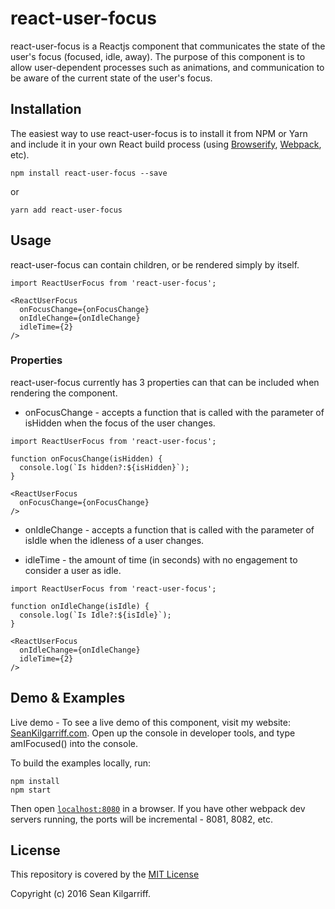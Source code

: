 # react-user-focus

react-user-focus is a Reactjs component that communicates the state of the user's focus (focused, idle, away). The purpose of this component is to allow user-dependent processes such as animations, and communication to be aware of the current state of the user's focus.


## Installation

The easiest way to use react-user-focus is to install it from NPM or Yarn and include it in your own React build process (using [Browserify](http://browserify.org), [Webpack](http://webpack.github.io/), etc).

```
npm install react-user-focus --save
```

or

```
yarn add react-user-focus
```


## Usage

react-user-focus can contain children, or be rendered simply by itself.

```
import ReactUserFocus from 'react-user-focus';

<ReactUserFocus
  onFocusChange={onFocusChange}
  onIdleChange={onIdleChange}
  idleTime={2}
/>
```

### Properties

react-user-focus currently has 3 properties can that can be included when rendering the component.

+ onFocusChange - accepts a function that is called with the parameter of isHidden when the focus of the user changes.

```
import ReactUserFocus from 'react-user-focus';

function onFocusChange(isHidden) {
  console.log(`Is hidden?:${isHidden}`);
}

<ReactUserFocus
  onFocusChange={onFocusChange}
/>
```

+ onIdleChange - accepts a function that is called with the parameter of isIdle when the idleness of a user changes.

+ idleTime - the amount of time (in seconds) with no engagement to consider a user as idle.

```
import ReactUserFocus from 'react-user-focus';

function onIdleChange(isIdle) {
  console.log(`Is Idle?:${isIdle}`);
}

<ReactUserFocus
  onIdleChange={onIdleChange}
  idleTime={2}
/>
```


## Demo & Examples

Live demo - To see a live demo of this component, visit my website: [SeanKilgarriff.com](https://seankilgarriff.com). Open up the console in developer tools, and type amIFocused() into the console.

To build the examples locally, run:

```
npm install
npm start
```

Then open [`localhost:8080`](http://localhost:8080) in a browser. If you have other webpack dev servers running, the ports will be incremental - 8081, 8082, etc.


## License

This repository is covered by the [MIT License](/LICENSE)

Copyright (c) 2016 Sean Kilgarriff.
